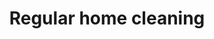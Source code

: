---
title: "Regular home cleaning"
alt: "Thorough cleaning and quick turnarounds for seamless guest transitions"
description: "Thorough cleaning and quick turnarounds for seamless guest transitions"
category: "home-cleaning"
subcategory: "regular-cleaning"
image: "/blogs-img/blog.jpg"
ogImage: "ogimage"
colour: "blue"
pathtxt: "Regular home cleaning"
published: true


faqs:
  - question: "What is your return policy?"
    answer: "You can return any item within 30 days of purchase."
  - question: "Do you offer international shipping?"
    answer: "Yes, we ship to most countries worldwide."
  - question: "q3?"
    answer: "a3."

---